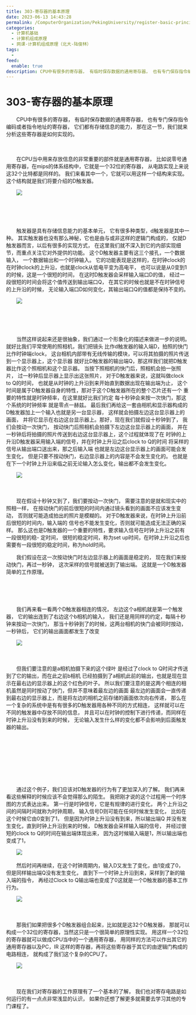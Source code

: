 ```yaml
---
title: 303-寄存器的基本原理
date: 2023-06-13 14:43:28
permalink: /ComputerOrganization/PekingUniversity/register-basic-principle
categories:
  - 计算机基础
  - 计算机组成原理
  - 网课-计算机组成原理（北大-陆俊林）
tags:
  - 
feed:
  enable: true
description: CPU中有很多的寄存器， 有临时保存数据的通用寄存器， 也有专门保存指令编码或者指令地址的寄存器， 它们都有存储信息的能力， 那在这一节，我们就来分析这些寄存器是如何实现的。
---
```

# 303-寄存器的基本原理

　　CPU中有很多的寄存器， 有临时保存数据的通用寄存器， 也有专门保存指令编码或者指令地址的寄存器， 它们都有存储信息的能力， 那在这一节，我们就来分析这些寄存器是如何实现的。
<!-- more -->
　　‍

　　在CPU当中用来存放信息的非常重要的部件就是通用寄存器， 比如说零号通用寄存器，在mips的体系结构中，它就是一个32位的寄存器， 从电路实现上来说这32个比特都是同样的。 我们来看其中一个，它就可以用这样一个结构来实现。 这个结构就是我们将要介绍的D触发器。 

　　![](https://image.peterjxl.com/blog/image-20220919075206-s3kzawq.png)

　　‍

　　‍

　　触发器是具有存储信息能力的基本单元， 它有很多种类型，d触发器是其中一种。 其实触发器也没有那么神秘，它也是由与或非这样的逻辑门构成的， 仅就D触发器而言，以后有很多的实现方式， 在这里我们就不深入到它的内部实现细节，而重点关注它对外提供的功能。 这个D触发器主要有这三个接孔，一个数据输入， 一个数据输出和一个时钟输入。 它的功能表现是这样的，在时钟clock的 在时钟clock的上升沿，也就是clock从低电平变为高电平， 也可以说是从0变到1的时候，这是一个很短的时间， 在这时D触发器会采样输入端口D的值， 经过一段很短的时间会将这个值传送到输出端口Q， 在其它的时候也就是不在时钟信号的上升沿的时候， 无论输入端口D如何变化，其输出端口Q的值都是保持不变的。 

　　![](https://image.peterjxl.com/blog/image-20220919075406-2qb532i.png)

　　‍

　　‍

　　当然这样说起来还是很抽象，我们通过一个形象化的描述来做进一步的说明。 就好比我们平常使用的照相机，我们把镜头 比作d触发器的输入端D，拍照的快门比作时钟端clock， 这台相机内部带有无线传输的模块，可以将其拍摄的照片传送到一个显示器上，这个显示器 就好比D触发器的输出端Q，那这样我们就把D触发器比作这个照相机和这个显示器。 当按下照相机的快门后，照相机会拍一张照片， 过一秒钟后显示器上显示出这张照片， 对于D触发器来说，这就叫做clock to Q的时间， 也就是从时钟的上升沿到来开始直到数据出现在输出端为止， 这个时间是属于D触发器自身的特性，那对于这个D触发器所在的整个芯片还有一个 重要的特性就是时钟频率，在这里就好比我们约定 每十秒钟会来按一次快门，那这个系统的时钟频率 就是零点一赫兹。 最后我们再给这一套由相机和显示器构成的 D触发器加上一个输入也就是另一台显示器， 这样就会拍摄左边这台显示器上的画面， 并将它显示在右边这台显示器上。那好，现在我们就假设十秒钟到了， 我们会按动一次快门， 按动快门后照相机会拍摄下左边这台显示器上的画面， 并在一秒钟后将拍摄的照片传送到右边这台显示器上，这个过程就体现了在 时钟的上升沿D触发器采用输入端的信号，并在时钟上升沿之后clock to Q的时间 将采样的信号从输出端口送出来，那之后输入端 也就是左边这台显示器上的画面可能会发生变化， 但是只要不按动快门，右边显示器上的内容是不会发生变化的。 也就是在下一个时钟上升沿来临之前无论输入怎么变化，输出都不会发生变化。 

　　![](https://image.peterjxl.com/blog/image-20220919075614-ot2kp8j.png)

　　‍

　　现在假设十秒钟又到了，我们要按动一次快门， 需要注意的是就和现实中的照相一样， 在按动快门的前后很短的时间内通过镜头看到的画面不应该发生变动， 否则就可能造成拍出的照片是模糊的。 对于D触发器来说，在时钟上升沿前后很短的时间内，输入端的 信号也不能发生变化，否则就可能造成无法正确的采样。 那么这也是D触发器的一个重要的特性，要求输入信号在时钟上升沿之前有一段很短的稳- 定时间， 很短的稳定时间，称为set up时间，在时钟上升沿之后也需要有一段很短的稳定时间，称为hold时间。 

　　我们假设在这一次按动快门时左边显示器上的画面是稳定的， 现在我们来按动快门，再过一秒钟， 这次采样的信号就被送到了输出端。 这就是一个D触发器简单的工作原理。 

　　‍

　　‍

　　我们再来看一看两个D触发器相连的情况， 左边这个a相机就是第一个触发器， 它的输出连到了右边这个b相机的输入， 我们还是用同样的约定，每隔十秒钟来按动一次快门， 那当十秒钟到了的时候，这两台相机的快门会被同时按动，一秒钟后， 它们的输出画面都发生了改变

　　![](https://image.peterjxl.com/blog/image-20220919075834-e6iyddt.png)

　　‍

　　但我们要注意的是a相机拍摄下来的这个绿叶 是经过了clock to Q时间才传送到了它的输出，而在此之前b相机 已经拍摄到了a相机此前的输出，也就是现在显示在最右边的显示器上的这个红色的叶子。 所以我们要注意的是这两个相连的相机虽然是同时按动了快门，但并不意味着最左边的画面 最左边的画面会一直传递到最右边的显示器上，而是将左边的相机之前存储的画面依次向右传递， 那么在一个复杂的系统中是有有很多的D触发器用各种不同的方式相连， 这样就可以在不同的触发器中存放不同的信息， 并且可以在时钟的控制下进行传递，而同样在时钟上升沿没有到来的时候， 无论输入发生什么样的变化都不会影响到后面触发器的输出。 

　　‍

　　‍

　　‍

　　‍

　　通过这个例子，我们应该对D触发器的行为有了更加深入的了解。 我们再来看这些解释的时候应该不会觉得那么的陌生。 我把刚才说的这个过程用一个时序图的方式表达出来。 第一行是时钟信号，它是有规律的进行变化， 两个上升沿之间的间隔时间就称为时钟周期， 输入信号D则可能在任何时候发生变化， 比如在这个时候它由0变到了1， 但是因为时钟上升沿没有到来，所以输出端Q 并没有发生变化，直到时钟上升沿到来的时候， D触发器会采样输入端的信号， 并经过很短的clock to Q的时间在输出端体现出来， 因为这时候输入端是1，所以输出端也变成了1， 

　　![](https://image.peterjxl.com/blog/image-20220919075944-5sosj5r.png)

　　然后时间再继续，在这个时钟周期内，输入D又发生了变化，由1变成了0， 但是同样输出端Q没有发生变化， 直到下一个时钟上升沿到来，采样到了新的输入端的指令， 再经过Clock to Q输出端也变成了0这就是一个D触发器的基本工作行为。 

　　![](https://image.peterjxl.com/blog/image-20220919080004-zri0eky.png)

　　‍

　　那我们如果把很多个D触发器组合起来，比如就是这32个D触发器， 那就可以构成一个32位的寄存器，当然这只是一个很简单的原理性实现。 用这样一个32位的寄存器就可以做成CPU当中的一个通用寄存器， 用同样的方法可以作出其它的通用寄存器以及PC，IR 这样的寄存器，再将这些寄存器于其它的由逻辑门构成的电路相连， 就构成了我们这个复杂的CPU了。

　　![](https://image.peterjxl.com/blog/image-20220919080040-4vdeivi.png)

　　‍

　　现在我们对寄存器的工作原理有了一个基本的了解， 我们也对寄存电路是如何运行的有一点点非常浅显的认识， 如果你还想了解更多就需要去学习其他的专门课程了。
